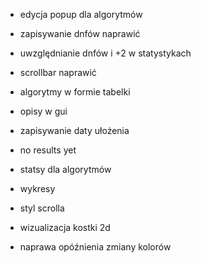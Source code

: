 
- edycja popup dla algorytmów
- zapisywanie dnfów naprawić
- uwzględnianie dnfów i +2 w statystykach
- scrollbar naprawić

- algorytmy w formie tabelki
- opisy w gui
- zapisywanie daty ułożenia
- no results yet
- statsy dla algorytmów
- wykresy

- styl scrolla
- wizualizacja kostki 2d
- naprawa opóźnienia zmiany kolorów

